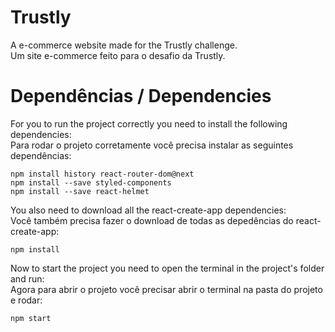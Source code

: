 # Trustly
A e-commerce website made for the Trustly challenge.
<br/>
Um site e-commerce feito para o desafio da Trustly.

# Dependências / Dependencies

For you to run the project correctly you need to install the following dependencies:
<br/>
Para rodar o projeto corretamente você precisa instalar as seguintes dependências:

```
npm install history react-router-dom@next
npm install --save styled-components
npm install --save react-helmet
```

You also need to download all the react-create-app dependencies:
<br/>
Você também precisa fazer o download de todas as depedências do react-create-app:

```
npm install
```

Now to start the project you need to open the terminal in the project's folder and run:
<br/>
Agora para abrir o projeto você precisar abrir o terminal na pasta do projeto e rodar:

```
npm start
```


